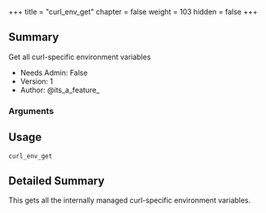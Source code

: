 +++
title = "curl_env_get"
chapter = false
weight = 103
hidden = false
+++

## Summary
Get all curl-specific environment variables

- Needs Admin: False  
- Version: 1  
- Author: @its_a_feature_  

### Arguments

## Usage

```
curl_env_get
```


## Detailed Summary

This gets all the internally managed curl-specific environment variables.